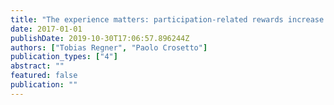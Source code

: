 ```yaml
---
title: "The experience matters: participation-related rewards increase the success chances of crowdfunding campaigns"
date: 2017-01-01
publishDate: 2019-10-30T17:06:57.896244Z
authors: ["Tobias Regner", "Paolo Crosetto"]
publication_types: ["4"]
abstract: ""
featured: false
publication: ""
---
```


